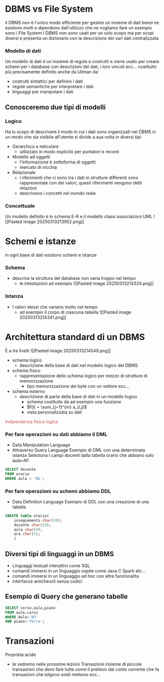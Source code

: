 # DBMS vs File System
il DBMS non è l'unico modo efficiente per gestire un insieme di dati bensì ne esistono molti e dipendono dall'utilizzo che ne vogliamo fare
un esempio sono i File System
I DBMS non sono usati per un solo scopo ma per scopi diversi e presenta un dizionario con la descrizione dei vari dati centralizzata
### Modello di dati
Un modello di dati è un insieme di regole e costrutti e viene usato per creare schemi per i database con descrizioni dei dati, i loro vincoli ecc...
costituito più precisamente definito anche da Ullman da:
- costrutti sintattici per definire i dati
- regole semantiche per interpretare i dati
- linguaggi per manipolare i dati
## Conosceremo due tipi di modelli
### Logico
Ha lo scopo di descrivere il modo in cui i dati sono organizzati nel DBMS in un modo che sia visibile all'utente si divide a sua volta in diversi tipi
- Gerarchico e reticolare
	- utilizzato in modo esplicito per puntatori e record
- Modello ad oggetti
	- l'informazione è sottoforma di oggetti
	- mercato di nicchia
- Relazionale
	- i riferimenti che ci sono tra i dati in strutture differenti sono rappresentate con dei valori, questi riferimenti vengono detti relazioni
	- descrivono i concetti nel mondo reale


### Concettuale
Un modello definito è lo schema E-R e il modello classi associazioni UML
![[Pasted image 20250313213952.png]]

# Schemi e istanze
in ogni base di dati esistono schemi e istanze
### Schema 
- descrive la struttura del database non varia troppo nel tempo
	- le intestazioni ad esempio
![[Pasted image 20250313214324.png]]

### Istanza
- I valori stessi che variano molto nel tempo
	- ad esempio il corpo di ciascuna tabella
![[Pasted image 20250313214341.png]]

# Architettura standard di un DBMS
È a tre livelli
![[Pasted image 20250313214549.png]]
- schema logico
	- descrizione della base di dati nel modello logico del DBMS
- schema fisico
	- rappresentazione dello schema logico per mezzo di strutture di memorizzazione
		- tipo memorizzazione dei byte con un vettore ecc...
- schema esterno
	- descrizione di parte della base di dati in un modello logico
		- schema costituito da ad esempio una funzione
		- $f(i) = \sum_{j=1}^{m} a_{i,j}$
		- vista personalizzata su dati

<font color="#c0504d">Indipendenza fisica</font>
<font color="#c0504d">logica</font>
### Per fare operazioni su dati abbiamo il  DML
- Data Manipulation Language
- Attraverso Query Language
Esempio di DML con una determinata istanza
Seleziona i campi docenti dalla tabella orario che abbiano solo aula=N1
```SQL
SELECT docente
FROM orario
WHERE aula = 'N1';
```
### Per fare operazioni su schemi abbiamo DDL
- Data Definition Language
Esempio di DDL con una creazione di una tabella
```SQL
CREATE table orario(
	insegnamento char(20);
	docente char(20);
	aula char(4);
	ora char(5);
	)
```
## Diversi tipi di linguaggi in un DBMS
- Linguaggi testuali interattivi come SQL
- comandi immersi in un linguaggio ospite come Java C Spark etc...
- comandi immersi in un linguaggio ad hoc con altre funzionalita
- interfacce amichevoli senza codici
## Esempio di Query che generano tabelle
```SQL
SELECT corso,aula,piano
FROM aule,corsi
WHERE Aula='N3'
AND piano='Terra';
```
# Transazioni
Proprieta acide
- le vedremo nelle prossime lezioni
Transazioni insieme di piccole transazioni che devo fare tutte
come il prelievo dal conto corrente che fa transazioni che tolgono soldi mettono ecc...
